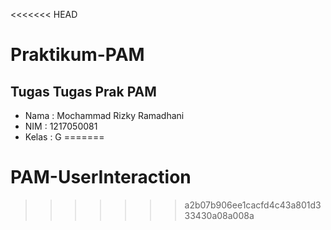 <<<<<<< HEAD
# Praktikum-PAM
## Tugas Tugas Prak PAM

- Nama  : Mochammad Rizky Ramadhani
- NIM   : 1217050081
- Kelas : G
=======
# PAM-UserInteraction
>>>>>>> a2b07b906ee1cacfd4c43a801d333430a08a008a
